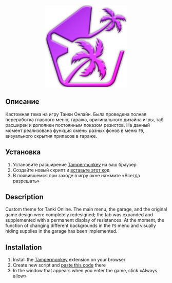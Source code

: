<p align="center"><img src="https://github.com/Indifferental/Retrospective/blob/main/source/logo.png?raw=true" alt="logo" style="width: 256px"/></p>

## Описание
Кастомная тема на игру Танки Онлайн. Была проведена полная переработка главного меню, гаража, оригинального дизайна игры, таб расширен и дополнен постоянным показом резистов. На данный момент реализована функция смены разных фонов в меню `F9`, визуального скрытия припасов в гараже.

## Установка
1. Установите расширение [Tampermonkey](https://www.tampermonkey.net/) на ваш браузер
2. Создайте новый скрипт и [вставьте этот код](https://github.com/Indifferental/Retrospective/blob/main/scripts/user.js)
3. В появившемся при заходе в игру окне нажмите «Всегда разрешать»

## Description
Custom theme for Tanki Online. The main menu, the garage, and the original game design were completely redesigned; the tab was expanded and supplemented with a permanent display of resistances. At the moment, the function of changing different backgrounds in the `F9` menu and visually hiding supplies in the garage has been implemented.

## Installation
1. Install the [Tampermonkey](https://www.tampermonkey.net/) extension on your browser
2. Create new script and [paste this code](https://github.com/Indifferental/Retrospective/blob/main/scripts/user.js) there
3. In the window that appears when you enter the game, click «Always allow»
#
